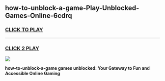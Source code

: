
## how-to-unblock-a-game-Play-Unblocked-Games-Online-6cdrq
<h3>
<a href="https://premium76.site?title=how-to-unblock-a-game&ref=25A">CLICK TO PLAY</a></h3>
<hr>

<h3>
<a href="https://premium76.site?title=how-to-unblock-a-game&ref=25A">CLICK 2 PLAY</a>
  
</h3>

<a href="https://premium76.site?title=how-to-unblock-a-game&ref=25A"><img src="https://clearcache.store/games.png"></a>


**how-to-unblock-a-game games unblocked: Your Gateway to Fun and Accessible Online Gaming**
